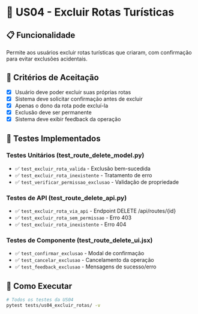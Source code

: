 # 🎯 US04 - Excluir Rotas Turísticas

## 📋 Funcionalidade
Permite aos usuários excluir rotas turísticas que criaram, com confirmação para evitar exclusões acidentais.

## 🎯 Critérios de Aceitação
- [x] Usuário deve poder excluir suas próprias rotas
- [x] Sistema deve solicitar confirmação antes de excluir
- [x] Apenas o dono da rota pode excluí-la
- [x] Exclusão deve ser permanente
- [x] Sistema deve exibir feedback da operação

## 🧪 Testes Implementados

### Testes Unitários (test_route_delete_model.py)
- ✅ `test_excluir_rota_valida` - Exclusão bem-sucedida
- ✅ `test_excluir_rota_inexistente` - Tratamento de erro
- ✅ `test_verificar_permissao_exclusao` - Validação de propriedade

### Testes de API (test_route_delete_api.py)
- ✅ `test_excluir_rota_via_api` - Endpoint DELETE /api/routes/{id}
- ✅ `test_excluir_rota_sem_permissao` - Erro 403
- ✅ `test_excluir_rota_inexistente` - Erro 404

### Testes de Componente (test_route_delete_ui.jsx)
- ✅ `test_confirmar_exclusao` - Modal de confirmação
- ✅ `test_cancelar_exclusao` - Cancelamento da operação
- ✅ `test_feedback_exclusao` - Mensagens de sucesso/erro

## 🚀 Como Executar

```bash
# Todos os testes da US04
pytest tests/us04_excluir_rotas/ -v
```
